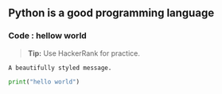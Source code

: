 ## Python is a good programming language
### Code : hellow world

> <i class="fas fa-lightbulb"></i> **Tip:** Use HackerRank for practice.

```admonish info
A beautifully styled message.
```

```py
print("hello world")
```